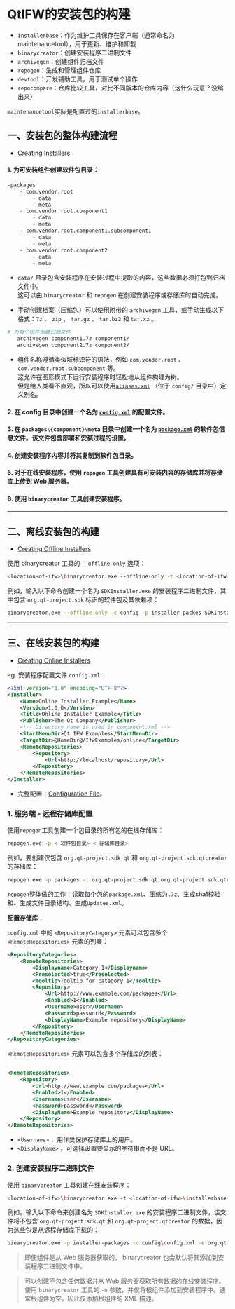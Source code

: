 # QtIFW的安装包的构建

[//]: # (2025-04-19)

- `installerbase`：作为维护工具保存在客户端（通常命名为maintenancetool），用于更新、维护和卸载
- `binarycreator`：创建安装程序二进制文件
- `archivegen`：创建组件归档文件
- `repogen`：生成和管理组件仓库
- `devtool`：开发辅助工具，用于测试单个操作
- `repocompare`：仓库比较工具，对比不同版本的仓库内容（这什么玩意？没编出来）

`maintenancetool`实际是配置过的`installerbase`。

## 一、安装包的整体构建流程

- [Creating Installers](https://doc.qt.io/qtinstallerframework/ifw-creating-installers.html)

#### 1. 为可安装组件创建软件包目录：

```txt
-packages
    - com.vendor.root
        - data
        - meta
    - com.vendor.root.component1
        - data
        - meta
    - com.vendor.root.component1.subcomponent1
        - data
        - meta
    - com.vendor.root.component2
        - data
        - meta
```

- `data/` 目录包含安装程序在安装过程中提取的内容，这些数据必须打包到归档文件中。  
  这可以由 `binarycreator` 和 `repogen` 在创建安装程序或存储库时自动完成。

- 手动创建档案（压缩包）可以使用附带的 `archivegen` 工具，或手动生成以下格式：`7z` 、 `zip` 、 `tar.gz` 、 `tar.bz2` 和
  `tar.xz` 。

```bash
# 为每个组件创建归档文件
   archivegen component1.7z component1/
   archivegen component2.7z component2/
```

- 组件名称遵循类似域标识符的语法，例如 `com.vendor.root` 、 `com.vendor.root.subcomponent` 等。  
  这允许在图形模式下运行安装程序时轻松地从组件构建为树。  
  但是给人类看不直观，所以可以使用[`aliases.xml`](aliases.xml) （位于 `config/` 目录中）定义别名。

#### 2. 在 config 目录中创建一个名为 [`config.xml`](config.xml) 的配置文件。

#### 3. 在 `packages\{component}\meta` 目录中创建一个名为 [`package.xml`](package.xml) 的软件包信息文件。该文件包含部署和安装过程的设置。

#### 4. 创建安装程序内容并将其复制到软件包目录。

#### 5. 对于在线安装程序，使用 `repogen` 工具创建具有可安装内容的存储库并将存储库上传到 Web 服务器。

#### 6. 使用 `binarycreator` 工具创建安装程序。

---

## 二、离线安装包的构建

- [Creating Offline Installers](https://doc.qt.io/qtinstallerframework/ifw-offline-installers.html)

使用 binarycreator 工具的 `--offline-only` 选项：

```bash
<location-of-ifw>\binarycreator.exe --offline-only -t <location-of-ifw>\installerbase.exe -p <package_directory> -c <config_directory>\<config_file> <installer_name>
```

例如，输入以下命令创建一个名为 `SDKInstaller.exe` 的安装程序二进制文件，其中包含 `org.qt-project.sdk` 标识的软件包及其依赖项：

```bash
binarycreator.exe --offline-only -c config -p installer-packes SDKInstaller.exe
```

---

## 三、在线安装包的构建

- [Creating Online Installers](https://doc.qt.io/qtinstallerframework/ifw-online-installers.html)

eg. 安装程序配置文件 `config.xml`:

```xml
<?xml version="1.0" encoding="UTF-8"?>
<Installer>
    <Name>Online Installer Example</Name>
    <Version>1.0.0</Version>
    <Title>Online Installer Example</Title>
    <Publisher>The Qt Company</Publisher>
    <!-- Directory name is used in component.xml -->
    <StartMenuDir>Qt IFW Examples</StartMenuDir>
    <TargetDir>@HomeDir@/IfwExamples/online</TargetDir>
    <RemoteRepositories>
        <Repository>
            <Url>http://localhost/repository</Url>
        </Repository>
    </RemoteRepositories>
</Installer>
```

- 完整配置：[Configuration File](https://doc.qt.io/qtinstallerframework/ifw-globalconfig.html)。

### 1. 服务端 - 远程存储库配置

使用`repogen`工具创建一个包目录的所有包的在线存储库：

```bash
repogen.exe -p < 软件包目录> < 存储库目录>
```

例如，要创建仅包含 `org.qt-project.sdk.qt` 和 `org.qt-project.sdk.qtcreator` 的存储库：

```bash
repogen.exe -p packages -i org.qt-project.sdk.qt,org.qt-project.sdk.qtcreator repository
```

`repogen`整体做的工作：读取每个包的`package.xml`、压缩为`.7z`、生成sha1校验和、生成文件目录结构、生成`Updates.xml`。

**配置存储库**：

`config.xml` 中的 `<RepositoryCategory>` 元素可以包含多个 `<RemoteRepositories>` 元素的列表：

```xml
<RepositoryCategories>
    <RemoteRepositories>
        <Displayname>Category 1</Displayname>
        <Preselected>true</Preselected>
        <Tooltip>Tooltip for category 1</Tooltip>
        <Repository>
            <Url>http://www.example.com/packages</Url>
            <Enabled>1</Enabled>
            <Username>user</Username>
            <Password>password</Password>
            <DisplayName>Example repository</DisplayName>
        </Repository>
    </RemoteRepositories>
</RepositoryCategories>
```

`<RemoteRepositories>` 元素可以包含多个存储库的列表：

```xml

<RemoteRepositories>
    <Repository>
        <Url>http://www.example.com/packages</Url>
        <Enabled>1</Enabled>
        <Username>user</Username>
        <Password>password</Password>
        <DisplayName>Example repository</DisplayName>
    </Repository>
</RemoteRepositories>
```

- `<Username>` ，用作受保护存储库上的用户。
- `<DisplayName>` ，可选择设置要显示的字符串而不是 URL。

### 2. 创建安装程序二进制文件

使用 `binarycreator` 工具创建在线安装程序：

```bash
<location-of-ifw>\binarycreator.exe -t <location-of-ifw>\installerbase.exe -p <package_directory> -c <config_directory>\<config_file> -e <packages> <installer_name>
```

例如，输入以下命令来创建名为 `SDKInstaller.exe` 的安装程序二进制文件，该文件将不包含 `org.qt-project.sdk.qt` 和
`org.qt-project.qtcreator` 的数据，因为这些包是从远程存储库下载的：

```bash
binarycreator.exe -p installer-packages -c config\config.xml -e org.qt-project.sdk.qt,org.qt-project.qtcreator SDKInstaller.exe
```

> 即使组件是从 Web 服务器获取的， binarycreator 也会默认将其添加到安装程序二进制文件中。

> 可以创建不包含任何数据并从 Web 服务器获取所有数据的在线安装程序。  
> 使用 `binarycreator` 工具的 `-n` 参数，并仅将根组件添加到安装程序中。通常根组件为空，因此仅添加根组件的 XML 描述。






